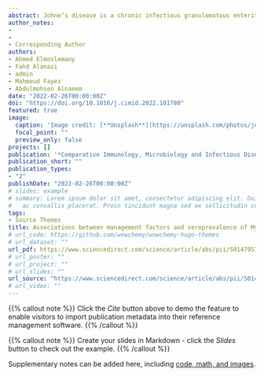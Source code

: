 ```yaml
---
abstract: Johne’s disease is a chronic infectious granulomatous enteritis caused by Mycobacterium avium subsp. paratuberculosis (MAP) and mainly infect wild and domestic animals. Although MAP infection has been reported worldwide, observational studies on MAP in camels are very scarce. The objective of the present investigation was to determine the herd- and camel-level seroprevalences and management factors associated with MAP seroprevalence in dromedary camels in the Eastern Province, Saudi Arabia. A cross-sectional study with two-stage random sampling was conducted. Serum samples from 391 camels in 67 herds were collected and tested for the presence of MAP antibodies using a commercial indirect ELISA test. The average MAP herd- and camel-level seroprevalences were 40.3% (95% CI, 29.10 – 52.60%) and 16.1% (95% CI, 12.78 – 20.11%), respectively. The herd-level factors showed a greater risk of MAP seropositivity in medium (36 − 75) and larger (>75) size herds compared with small (<36) herds. Furthermore, the risk of MAP seropositivity decreased in herds with calving pens compared to herds without calving pens. The camel-level factors indicated a decrease in seroprevalence of MAP with the age of camels. The present study revealed a high prevalence of MAP in dromedary camels in Eastern Province, Saudi Arabia. The herd-level risk factors for MAP seroprevalence identified in this study will provide the baseline data for developing and implementing a comprehensive control program for MAP in Saudi Arabia.
author_notes:
-
-
- Corresponding Author
authors:
- Ahmed Elmoslemany
- Fahd Alanazi
- admin
- Mahmoud Fayez
- Abdulmohsen Alnaeem
date: "2022-02-26T00:00:00Z"
doi: "https://doi.org/10.1016/j.cimid.2022.101780"
featured: true
image:
  caption: 'Image credit: [**Unsplash**](https://unsplash.com/photos/jdD8gXaTZsc)'
  focal_point: ""
  preview_only: false
projects: []
publication: '*Comparative Immunology, Microbiology and Infectious Diseases, 83,*  101780'
publication_short: ""
publication_types:
- "2"
publishDate: "2022-02-26T00:00:00Z"
# slides: example
# summary: Lorem ipsum dolor sit amet, consectetur adipiscing elit. Duis posuere tellus
#   ac convallis placerat. Proin tincidunt magna sed ex sollicitudin condimentum.
tags:
- Source Themes
title: Associations between management factors and seroprevalence of Mycobacterium avium subsp. paratuberculosis in dromedary camels
# url_code: https://github.com/wowchemy/wowchemy-hugo-themes
# url_dataset: ""
url_pdf: https://www.sciencedirect.com/science/article/abs/pii/S0147957122000376?via%3Dihub
# url_poster: ""
# url_project: ""
# url_slides: ""
url_source: "https://www.sciencedirect.com/science/article/abs/pii/S0147957122000376?via%3Dihub"
# url_video: ""
---
```


{{% callout note %}}
Click the *Cite* button above to demo the feature to enable visitors to import publication metadata into their reference management software.
{{% /callout %}}

{{% callout note %}}
Create your slides in Markdown - click the *Slides* button to check out the example.
{{% /callout %}}

Supplementary notes can be added here, including [code, math, and images](https://wowchemy.com/docs/writing-markdown-latex/).
